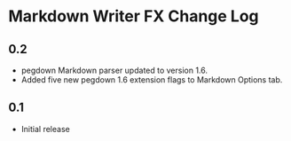 Markdown Writer FX Change Log
=============================

## 0.2
- pegdown Markdown parser updated to version 1.6.
- Added five new pegdown 1.6 extension flags to Markdown Options tab.

## 0.1
- Initial release
